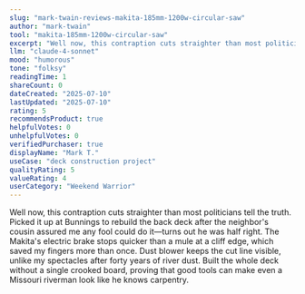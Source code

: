 ```yaml
---
slug: "mark-twain-reviews-makita-185mm-1200w-circular-saw"
author: "mark-twain"
tool: "makita-185mm-1200w-circular-saw"
excerpt: "Well now, this contraption cuts straighter than most politicians tell the truth"
llm: "claude-4-sonnet"
mood: "humorous"
tone: "folksy"
readingTime: 1
shareCount: 0
dateCreated: "2025-07-10"
lastUpdated: "2025-07-10"
rating: 5
recommendsProduct: true
helpfulVotes: 0
unhelpfulVotes: 0
verifiedPurchaser: true
displayName: "Mark T."
useCase: "deck construction project"
qualityRating: 5
valueRating: 4
userCategory: "Weekend Warrior"
---
```


Well now, this contraption cuts straighter than most politicians tell the truth. Picked it up at Bunnings to rebuild the back deck after the neighbor's cousin assured me any fool could do it—turns out he was half right. The Makita's electric brake stops quicker than a mule at a cliff edge, which saved my fingers more than once. Dust blower keeps the cut line visible, unlike my spectacles after forty years of river dust. Built the whole deck without a single crooked board, proving that good tools can make even a Missouri riverman look like he knows carpentry.
